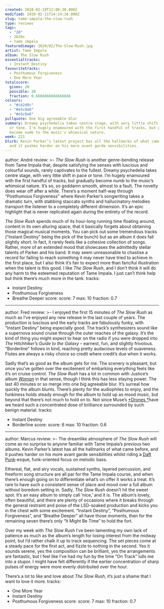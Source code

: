 ```yaml
---
created: 2020-02-19T12:00:30.000Z
modified: 2020-02-21T14:14:38.000Z
slug: tame-impala-the-slow-rush
type: reviews
tags:
  - "20"
  - 2020s
  - tame impala
featuredimage: 2020/02/The-Slow-Rush.jpg
artist: Tame Impala
album: The Slow Rush
essentialtracks:
  - Instant Destiny
favouritetracks:
  - Posthumous Forgiveness
  - One More Year
totalscore:
  given: 20
  possible: 30
  fraction: 0.6666666666666666
colours:
  - "#cb2d0c"
  - "#e5c0a6"
  - "#e5c0a6"
pullquote: One big agreeable blur
summary: Dreamy psychedelia takes centre stage, with very little shift in pace
  or tone. I'm hugely enamoured with the first handful of tracks, but gradually
  become numb to the music's whimsical nature.
week: 221
blurb: Kevin Parker’s latest project has all the hallmarks of what came before,
  and it pushes harder on his more avant garde sensibilities.
---
```

author: André
review: >-
  *The Slow Rush* is another genre-bending release from Tame Impala that,
  despite satisfying the senses with luscious and colourful sounds, rarely
  captivates to the fullest. Dreamy psychedelia takes centre stage, with very
  little shift in pace or tone. I’m hugely enamoured with the first handful of
  tracks, but gradually become numb to the music’s whimsical nature. It’s so, so
  goddamn smooth, almost to a fault. The novelty does wear off after a while.
  There’s a moment half-way through “Posthumous Forgiveness” where Kevin
  Parker’s songwriting takes a dramatic turn, with stabbing staccato synths and
  hallucinatory melodies transport the listener to a completely different
  dimension. It’s an epic highlight that is never replicated again during the
  entirety of the record.


  *The Slow Rush* spends much of its hour-long running time floating around, content in its own alluring space, that it basically forgets about obtaining those magical musical moments. You can pick out some tremendous tracks (“Instant Destiny” being the pick of the bunch) but as an album it does fall slightly short. In fact, it rarely feels like a cohesive collection of songs. Rather, more of an extended mood that showcases the admittedly stellar talents of Parker and his band. It may seem unreasonable to chastise a record for failing to reach something it may never have tried to achieve in the first place, but I also think it’s fair to expect more than fanciful illustration when the talent is this good. I like *The Slow Rush*, and I don’t think it will do any harm to the esteemed reputation of Tame Impala. I just can’t think help but think there’s much more in the tank.
tracks:
  - Instant Destiny
  - ­­Posthumous Forgiveness
  - ­­Breathe Deeper
score:
  score: 7
  max: 10
  fraction: 0.7
---
author: Fred
review: >-
  I enjoyed the first 15 minutes of *The Slow Rush* as much as I’ve enjoyed any
  new release in the last couple of years. The production is luscious and the
  early tracks are fabulously funky, with “Instant Destiny” being especially
  good. The track’s synthesizers sound like a supernova sound cruise through the
  outer reaches of the galaxy. It’s the kind of thing you might expect to hear
  on the radio if you were dropped into *The Hitchhiker’s Guide to the Galaxy* –
  earnest, fun, and slightly frivolous. “Borderline” follows in kind, reaching
  pretty audacious levels of suaveness. Flutes are always a risky choice so
  credit where credit’s due when it works.

  Sadly that’s as good as the album gets for me. The scenery is pleasant, but once you’ve gotten over the excitement of embarking everything feels like it’s on cruise control. *The Slow Rush* has a lot in common with Justice’s album [*Woman*](<reviews/justice-woman/>) in that sense, though I think this has less staying power. The last 40 minutes or so merge into one big agreeable blur. It’s surreal how quickly the album blunts. There’s plenty for the audiophiles to enjoy, and the funkiness holds steady enough for the album to hold up as mood music, but beyond that there’s not much to hold on to. Not since Muse’s [*Drones *](<reviews/muse-drones/>)have we heard such a concentrated dose of brilliance surrounded by such benign material.
tracks:
  - Instant Destiny
  - ­­Borderline
score:
  score: 6
  max: 10
  fraction: 0.6
---
author: Marcus
review: >-
  The dreamlike atmosphere of *The Slow Rush* will come as no surprise to anyone
  familiar with Tame Impala’s previous two albums. Kevin Parker’s latest has all
  the hallmarks of what came before, and it pushes harder on his more avant
  garde sensibilities whilst riding a [Daft
  Punk](<reviews/daft-punk-discovery/>)\-esque,
  funk-oriented focus on melodic bass.


  Ethereal, flat, and airy vocals, sustained synths, layered percussion, and freeform song structure are all par for the Tame Impala course, and when there’s enough going on to differentiate what’s on offer it works a treat. It’s rare to have such a consistent sense of place and mood over a full album without boredom setting in. Sadly, *The Slow Rush* doesn’t hit the sweet spot. It’s an easy album to simply call ‘nice,’ and it is. The album’s lovely, often beautiful, and there are plenty of occasions where it breaks through the general restraint and poise of the LSD-soaked production and kicks you in the chest with some excitement. “Instant Destiny”, “Posthumous Forgiveness”, and “Breathe Deeper” all have those moments, then for the remaining seven there’s only “It Might Be Time” to hold the fort.


  Over my week with *The Slow Rush* I’ve been lamenting my own lack of patience as much as the album’s length for losing interest from the midway point, but I’d rather chalk it up to track sequencing. The set pieces come at a steady pace for the first act, and fizzle to nothing in the second. Yes it sounds serene, yes the composition can be brilliant, yes the arrangements are fantastic, but I feel like I’ve had my fun by the time “On Track” lulls me into a stupor. I might have felt differently if the earlier concentration of sharp pulses of energy were more evenly distributed over the hour.


  There’s a lot to like and love about *The Slow Rush*, it’s just a shame that I want to love it more.
tracks:
  - One More Year
  - ­­Instant Destiny
  - ­­Posthumous Forgiveness
score:
  score: 7
  max: 10
  fraction: 0.7
